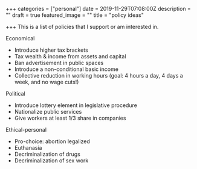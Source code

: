 +++
categories = ["personal"]
date = 2019-11-29T07:08:00Z
description = ""
draft = true
featured_image = ""
title = "policy ideas"

+++
This is a list of policies that I support or am interested in.

Economical

* Introduce higher tax brackets
* Tax wealth & income from assets and capital
* Ban advertisement in public spaces
* Introduce a non-conditional basic income
* Collective reduction in working hours (goal: 4 hours a day, 4 days a week, and no wage cuts!)

Political

* Introduce lottery element in legislative procedure
* Nationalize public services
* Give workers at least 1/3 share in companies

Ethical-personal

* Pro-choice: abortion legalized
* Euthanasia
* Decriminalization of drugs
* Decriminalization of sex work